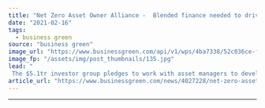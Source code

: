 ```yaml
---
title: "Net Zero Asset Owner Alliance -  Blended finance needed to drive climate investment"
date: "2021-02-16"
tags: 
  - business green
source: "business green"
image_url: "https://www.businessgreen.com/api/v1/wps/4ba7338/52c036ce-f7f2-4145-889f-1b2ef92fdc3c/6/city-skyline-185x114.jpg"
image_fp: "/assets/img/post_thumbnails/135.jpg"
lead: "
 The $5.1tr investor group pledges to work with asset managers to develop blended finance vehicles that can help spread the risks of investing in nascent green technologies ..."
article_url: "https://www.businessgreen.com/news/4027228/net-zero-asset-owner-alliance-blended-finance-drive-climate-investment"
---
```


---
